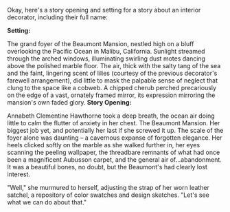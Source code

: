 Okay, here's a story opening and setting for a story about an interior decorator, including their full name:

**Setting:**

The grand foyer of the Beaumont Mansion, nestled high on a bluff overlooking the Pacific Ocean in Malibu, California. Sunlight streamed through the arched windows, illuminating swirling dust motes dancing above the polished marble floor. The air, thick with the salty tang of the sea and the faint, lingering scent of lilies (courtesy of the previous decorator's farewell arrangement), did little to mask the palpable sense of neglect that clung to the space like a cobweb. A chipped cherub perched precariously on the edge of a vast, ornately framed mirror, its expression mirroring the mansion's own faded glory.
**Story Opening:**

Annabeth Clementine Hawthorne took a deep breath, the ocean air doing little to calm the flutter of anxiety in her chest. The Beaumont Mansion. Her biggest job yet, and potentially her last if she screwed it up. The scale of the foyer alone was daunting – a cavernous expanse of forgotten elegance. Her heels clicked softly on the marble as she walked further in, her eyes scanning the peeling wallpaper, the threadbare remnants of what had once been a magnificent Aubusson carpet, and the general air of…abandonment. It was a beautiful bones, no doubt, but the Beaumont's had clearly lost interest.

"Well," she murmured to herself, adjusting the strap of her worn leather satchel, a repository of color swatches and design sketches. "Let's see what we can do about that."
